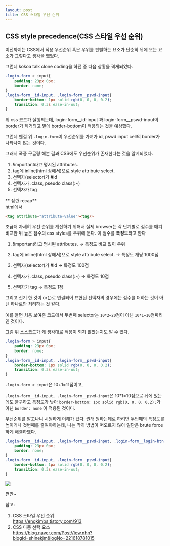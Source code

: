 ```yaml
---
layout: post
title: CSS 스타일 우선 순위
---  
```


## CSS style precedence(CSS 스타일 우선 순위)  

이전까지는 CSS에서 적용 우선순위 혹은 우위를 판별하는 요소가 단순히 뒤에 오는 요소가 그렇다고 생각을 했었다.  

그런데 kokoa talk clone coding을 하던 중 다음 상황을 격게되었다.  

```css
.login-form > input{
    padding: 23px 0px;
    border: none;
} 
.login-form__id-input, .login-form__pswd-input{
    border-bottom: 1px solid rgb(0, 0, 0, 0.2);
    transition: 0.3s ease-in-out;
}
```  

위 css 코드가 실행되는데, login-form__id-input 과 login-form__pswd-input이 border가 제거되고 밑에 border-bottom이 적용되는 것을 예상했다.  

그런데 웬걸 위 `.login-form`이 우선순위를 가져가 id, pswd input cell의 border가 나타나지 않는 것이다.  

그래서 폭풍 구글링 해본 결과 CSS에도 우선순위가 존재한다는 것을 알게되었다.  

1. !important라고 명시된 attributes.
2. tag에 inline(html 상에서)으로 style attribute select.
3. 선택자(selector)가 #id
4. 선택자가 .class, pseudo class(:~)
5. 선택자가 tag  

** 잠깐 recap**  
html에서  
```html
<tag attribute="attribute-value"><tag/>
```  

조금더 자세히 우선 순위를 계산하기 위해서 실제 browser는 각 단계별로 점수를 매겨 비교한 뒤 높은 점수의 css styles를 우위에 둔다. 이 점수를 **특정도**라고 한다  

1. !important라고 명시된 attributes. -> 특정도 비교 없이 우위
2. tag에 inline(html 상에서)으로 style attribute select. 
    -> 특정도 개당 1000점

3. 선택자(selector)가 #id -> 특정도 100점  
4. 선택자가 .class, pseudo class(:~) -> 특정도 10점 
5. 선택자가 tag -> 특정도 1점  

그리고 신기 한 것이 or(,)로 연결되어 표현된 선택자의 경우에는 점수를 더하는 것이 아닌 하나로만 처리하는 것 같다.  

예를 들면 처음 보여준 코드에서 두번째 selector는 `10*2=20`점이 아닌 `10*1=10`점짜리 인 것이다.  

그럼 위 소스코드가 왜 생각대로 적용이 되지 않았는지도 알 수 있다.  

```css
.login-form > input{
    padding: 23px 0px;
    border: none;
} 
.login-form__id-input, .login-form__pswd-input{
    border-bottom: 1px solid rgb(0, 0, 0, 0.2);
    transition: 0.3s ease-in-out;
}
```  
`.login-form > input`은 10+1=11점이고,  

`.login-form__id-input, .login-form__pswd-input`은 10*1=10점으로 뒤에 있는데도 불구하고 특정도가 낮아 `border-bottom: 1px solid rgb(0, 0, 0, 0.2);`가 아닌 `border: none` 이 적용된 것이다.  

우선순위를 알고나니 시원하게 이해가 됬다. 원래 원하는데로 하려면 두번째의 특정도를 높이거나 첫번째를 줄여야하는데, 나는 딱히 방법이 떠오르지 않아 일단은 brute force하게 해결하였다.  

```css
.login-form__id-input, .login-form__pswd-input, .login-form__login-btn, .login-form__sign-up-btn{
    padding: 23px 0px;
    border: none;
}
.login-form__id-input, .login-form__pswd-input{
    border-bottom: 1px solid rgb(0, 0, 0, 0.2);
    transition: 0.3s ease-in-out;
}
```  

<img src="img/22-1-13-CSS_style_precedence_index_screen_final"/>  

편안~  

참고: 
1. CSS 스타일 우선 순위  
https://engkimbs.tistory.com/913  
2. CSS 다중 선택 요소  
https://blog.naver.com/PostView.nhn?blogId=shinekjm&logNo=221618781015  
